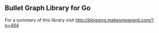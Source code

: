 Bullet Graph Library for Go
---------------------------

For a summary of this library visit http://blogging.makesmeanerd.com/?p=464
